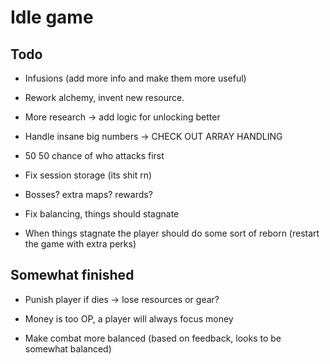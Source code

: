 # Idle game

## Todo

- Infusions (add more info and make them more useful)

- Rework alchemy, invent new resource.

- More research -> add logic for unlocking better

- Handle insane big numbers -> CHECK OUT ARRAY HANDLING

- 50 50 chance of who attacks first

- Fix session storage (its shit rn)

- Bosses? extra maps? rewards?
- Fix balancing, things should stagnate
- When things stagnate the player should do some sort of reborn (restart the game with extra perks)

## Somewhat finished

- Punish player if dies -> lose resources or gear?

- Money is too OP, a player will always focus money

- Make combat more balanced (based on feedback, looks to be somewhat balanced)
